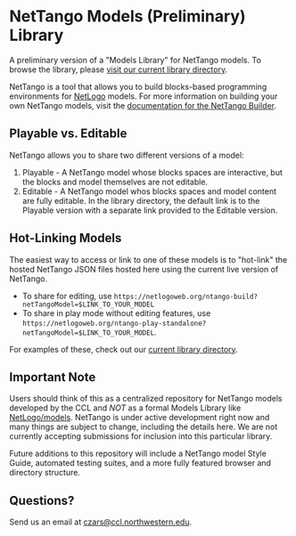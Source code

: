 # NetTango Models (Preliminary) Library
A preliminary version of a "Models Library" for NetTango models. To browse the library, please [visit our current library directory](https://github.com/NetLogo/nt-models/blob/main/LIBRARY.md).

NetTango is a tool that allows you to build blocks-based programming environments for [NetLogo](https://www.github.com/NetLogo/NetLogo) models. For more information on building your own NetTango models, visit the [documentation for the NetTango Builder](https://github.com/NetLogo/Galapagos/wiki/NetTango-Builder).

## Playable vs. Editable
NetTango allows you to share two different versions of a model:
1. Playable - A NetTango model whose blocks spaces are interactive, but the blocks and model themselves are not editable.
2. Editable - A NetTango model whos blocks spaces and model content are fully editable.
In the library directory, the default link is to the Playable version with a separate link provided to the Editable version.

## Hot-Linking Models
The easiest way to access or link to one of these models is to "hot-link" the hosted NetTango JSON files hosted here using the current live version of NetTango.

- To share for editing, use `https://netlogoweb.org/ntango-build?netTangoModel=$LINK_TO_YOUR_MODEL`
- To share in play mode without editing features, use `https://netlogoweb.org/ntango-play-standalone?netTangoModel=$LINK_TO_YOUR_MODEL`.

For examples of these, check out our [current library directory](https://github.com/NetLogo/nt-models/blob/main/LIBRARY.md).

## Important Note
Users should think of this as a centralized repository for NetTango models developed by the CCL and *NOT* as a formal Models Library like [NetLogo/models](https://www.github.com/NetLogo/NetLogo). NetTango is under active development right now and many things are subject to change, including the details here. We are not currently accepting submissions for inclusion into this particular library.

Future additions to this repository will include a NetTango model Style Guide, automated testing suites, and a more fully featured browser and directory structure.

## Questions?
Send us an email at [czars@ccl.northwestern.edu](mailto:czars@ccl.northwestern.edu).
